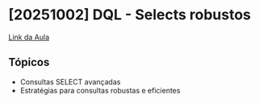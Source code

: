 # [20251002] DQL - Selects robustos

[Link da Aula](https://www.notion.so/20251002-DQL-Selects-robustos-259256ceaea780f79f36cbde2efd319a?pvs=21)

## Tópicos

- Consultas SELECT avançadas
- Estratégias para consultas robustas e eficientes

